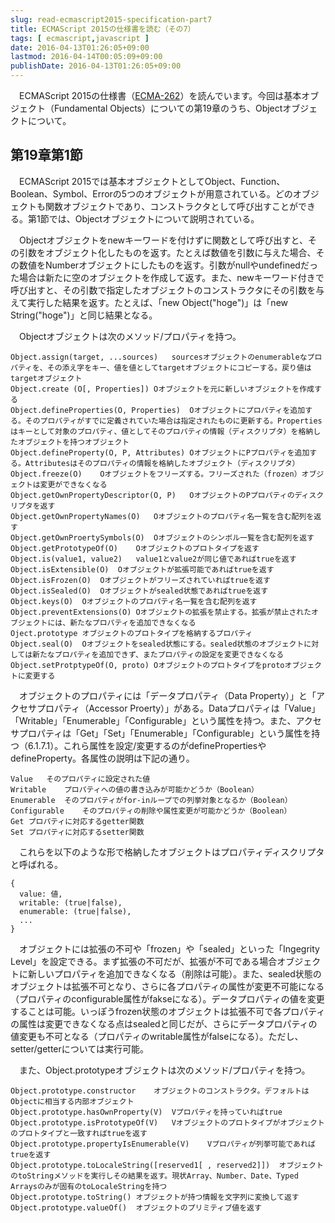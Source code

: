 ```yaml
---
slug: read-ecmascript2015-specification-part7
title: ECMAScript 2015の仕様書を読む（その7）
tags: [ ecmascript,javascript ]
date: 2016-04-13T01:26:05+09:00
lastmod: 2016-04-14T00:05:09+09:00
publishDate: 2016-04-13T01:26:05+09:00
---
```


　ECMAScript 2015の仕様書（[ECMA-262](http://www.ecma-international.org/publications/standards/Ecma-262.htm)）を読んでいます。今回は基本オブジェクト（Fundamental Objects）についての第19章のうち、Objectオブジェクトについて。

## 第19章第1節


　ECMAScript 2015では基本オブジェクトとしてObject、Function、Boolean、Symbol、Errorの5つのオブジェクトが用意されている。どのオブジェクトも関数オブジェクトであり、コンストラクタとして呼び出すことができる。第1節では、Objectオブジェクトについて説明されている。

　Objectオブジェクトをnewキーワードを付けずに関数として呼び出すと、その引数をオブジェクト化したものを返す。たとえば数値を引数に与えた場合、その数値をNumberオブジェクトにしたものを返す。引数がnullやundefinedだった場合は新たに空のオブジェクトを作成して返す。また、newキーワード付きで呼び出すと、その引数で指定したオブジェクトのコンストラクタにその引数を与えて実行した結果を返す。たとえば、「new Object("hoge")」は「new String("hoge")」と同じ結果となる。

　Objectオブジェクトは次のメソッド/プロパティを持つ。

```
Object.assign(target, ...sources)	sourcesオブジェクトのenumerableなプロパティを、その添え字をキー、値を値としてtargetオブジェクトにコピーする。戻り値はtargetオブジェクト
Object.create (O[, Properties])	Oオブジェクトを元に新しいオブジェクトを作成する
Object.defineProperties(O, Properties)	Oオブジェクトにプロパティを追加する。そのプロパティがすでに定義されていた場合は指定されたものに更新する。Propertiesはキーとして対象のプロパティ、値としてそのプロパティの情報（ディスクリプタ）を格納したオブジェクトを持つオブジェクト
Object.defineProperty(O, P, Attributes)	OオブジェクトにPプロパティを追加する。Attributesはそのプロパティの情報を格納したオブジェクト（ディスクリプタ）
Object.freeze(O)	Oオブジェクトをフリーズする。フリーズされた（frozen）オブジェクトは変更ができなくなる
Object.getOwnPropertyDescriptor(O, P)	OオブジェクトのPプロパティのディスクリプタを返す
Object.getOwnPropertyNames(O)	Oオブジェクトのプロパティ名一覧を含む配列を返す
Object.getOwnProertySymbols(O)	Oオブジェクトのシンボル一覧を含む配列を返す
Object.getPrototypeOf(O)	Oオブジェクトのプロトタイプを返す
Object.is(value1, value2)	value1とvalue2が同じ値であればtrueを返す
Object.isExtensible(O)	Oオブジェクトが拡張可能であればtrueを返す
Object.isFrozen(O)	Oオブジェクトがフリーズされていればtrueを返す
Object.isSealed(O)	Oオブジェクトがsealed状態であればtrueを返す
Object.keys(O)	Oオブジェクトのプロパティ名一覧を含む配列を返す
Object.preventExtensions(O)	Oオブジェクトの拡張を禁止する。拡張が禁止されたオブジェクトには、新たなプロパティを追加できなくなる
Oject.prototype	オブジェクトのプロトタイプを格納するプロパティ
Object.seal(O)	Oオブジェクトをsealed状態にする。sealed状態のオブジェクトに対しては新たなプロパティを追加できず、またプロパティの設定を変更できなくなる
Object.setProtptypeOf(O, proto)	Oオブジェクトのプロトタイプをprotoオブジェクトに変更する
```

　オブジェクトのプロパティには「データプロパティ（Data Property）」と「アクセサプロパティ（Accessor Proerty）」がある。Dataプロパティは「Value」「Writable」「Enumerable」「Configurable」という属性を持つ。また、アクセサプロパティは「Get」「Set」「Enumerable」「Configurable」という属性を持つ（6.1.7.1）。これら属性を設定/変更するのがdefinePropertiesやdefineProperty。各属性の説明は下記の通り。

```
Value	そのプロパティに設定された値
Writable	プロパティへの値の書き込みが可能かどうか（Boolean）
Enumerable	そのプロパティがfor-inループでの列挙対象となるか（Boolean）
Configurable	そのプロパティの削除や属性変更が可能かどうか（Boolean）
Get	プロパティに対応するgetter関数
Set	プロパティに対応するsetter関数
```

　これらを以下のような形で格納したオブジェクトはプロパティディスクリプタと呼ばれる。

```
{
  value: 値,
  writable: (true|false),
  enumerable: (true|false),
  ...
}
```

　オブジェクトには拡張の不可や「frozen」や「sealed」といった「Ingegrity Level」を設定できる。まず拡張の不可だが、拡張が不可である場合オブジェクトに新しいプロパティを追加できなくなる（削除は可能）。また、sealed状態のオブジェクトは拡張不可となり、さらに各プロパティの属性が変更不可能になる（プロパティのconfigurable属性がfakseになる）。データプロパティの値を変更することは可能。いっぽうfrozen状態のオブジェクトは拡張不可で各プロパティの属性は変更できなくなる点はsealedと同じだが、さらにデータプロパティの値変更も不可となる（プロパティのwritable属性がfalseになる）。ただし、setter/getterについては実行可能。

　また、Object.prototypeオブジェクトは次のメソッド/プロパティを持つ。

```
Object.prototype.constructor	オブジェクトのコンストラクタ。デフォルトはObjectに相当する内部オブジェクト
Object.prototype.hasOwnProperty(V)	Vプロパティを持っていればtrue
Object.prototype.isPrototypeOf(V)	Vオブジェクトのプロトタイプがオブジェクトのプロトタイプと一致すればtrueを返す
Object.prototype.propertyIsEnumerable(V)	Vプロパティが列挙可能であればtrueを返す
Object.prototype.toLocaleString([reserved1[ , reserved2]])	オブジェクトのtoStringメソッドを実行しその結果を返す。現状Array、Number、Date、Typed Arraysのみが固有のtoLocaleStringを持つ
Object.prototype.toString()	オブジェクトが持つ情報を文字列に変換して返す
Object.prototype.valueOf()	オブジェクトのプリミティブ値を返す
```

